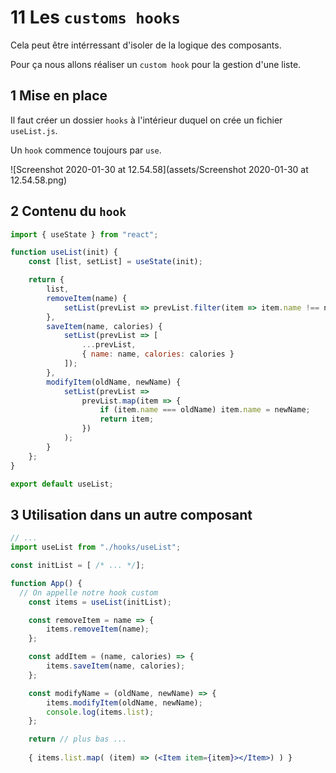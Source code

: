 # 11 Les `customs hooks`

Cela peut être intérressant d'isoler de la logique des composants.

Pour ça nous allons réaliser un `custom hook` pour la gestion d'une liste.

## 1 Mise en place

Il faut créer un dossier `hooks` à l'intérieur duquel on crée un fichier `useList.js`.

Un `hook` commence toujours par `use`.

![Screenshot 2020-01-30 at 12.54.58](assets/Screenshot 2020-01-30 at 12.54.58.png)

## 2 Contenu du `hook`

```jsx
import { useState } from "react";

function useList(init) {
    const [list, setList] = useState(init);

    return {
        list,
        removeItem(name) {
            setList(prevList => prevList.filter(item => item.name !== name));
        },
        saveItem(name, calories) {
            setList(prevList => [
                ...prevList,
                { name: name, calories: calories }
            ]);
        },
        modifyItem(oldName, newName) {
            setList(prevList =>
                prevList.map(item => {
                    if (item.name === oldName) item.name = newName;
                    return item;
                })
            );
        }
    };
}

export default useList;
```

## 3 Utilisation dans un autre composant

```jsx
// ...
import useList from "./hooks/useList";

const initList = [ /* ... */];

function App() {
  // On appelle notre hook custom
    const items = useList(initList);

    const removeItem = name => {
        items.removeItem(name);
    };

    const addItem = (name, calories) => {
        items.saveItem(name, calories);
    };

    const modifyName = (oldName, newName) => {
        items.modifyItem(oldName, newName);
        console.log(items.list);
    };

    return // plus bas ...
       
  	{ items.list.map( (item) => (<Item item={item}></Item>) ) }
```

